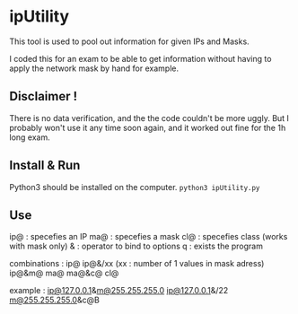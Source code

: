 # ipUtility

This tool is used to pool out information for given IPs and Masks.

I coded this for an exam to be able to get information without having to apply the network mask by hand for example.


Disclaimer !
-
There is no data verification, and the the code couldn't be more uggly. But I probably won't use it any time soon again, and it worked out fine for the 1h long exam.


Install & Run
-
Python3 should be installed on the computer.
```python3 ipUtility.py```


Use
-
ip@ : specefies an IP
ma@  : specefies a mask
cl@  : specefies class (works with mask only)
&   : operator to bind to options
q   : exists the program

combinations :
    ip@
    ip@&/xx (xx : number of 1 values in mask adress)
    ip@&m@
    ma@
    ma@&c@
    cl@
    
example :
    ip@127.0.0.1&m@255.255.255.0
    ip@127.0.0.1&/22
    m@255.255.255.0&c@B


